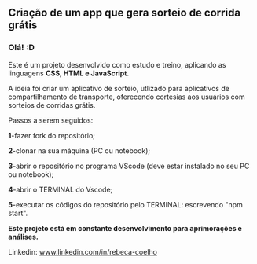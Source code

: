 ## Criação de um app que gera sorteio de corrida grátis 

### Olá! :D

Este é um projeto desenvolvido como estudo e treino, aplicando as linguagens **CSS, HTML e JavaScript**.

A ideia foi criar um aplicativo de sorteio, utlizado para aplicativos de compartilhamento de transporte, oferecendo cortesias aos usuários com sorteios de corridas grátis.


Passos a serem seguidos:

**1**-fazer fork do repositório;

**2**-clonar na sua máquina (PC ou notebook);

**3**-abrir o repositório no programa VScode (deve estar instalado no seu PC ou notebook);

**4**-abrir o TERMINAL do Vscode;

**5**-executar os códigos do repositório pelo TERMINAL: escrevendo "npm start".

**Este projeto está em constante desenvolvimento para aprimorações e análises.**

Linkedin: www.linkedin.com/in/rebeca-coelho

